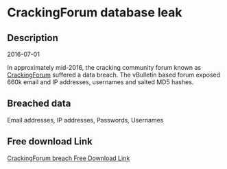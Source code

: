 # CrackingForum database leak

## Description

2016-07-01

In approximately mid-2016, the cracking community forum known as <a href="http://crackingforum.com" target="_blank" rel="noopener">CrackingForum</a> suffered a data breach. The vBulletin based forum exposed 660k email and IP addresses, usernames and salted MD5 hashes.

## Breached data

Email addresses, IP addresses, Passwords, Usernames

## Free download Link

[CrackingForum breach Free Download Link](https://tinyurl.com/2b2k277t)
